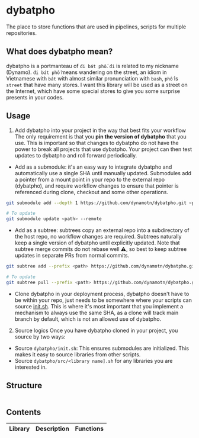 # dybatpho
The place to store functions that are used in pipelines, scripts for multiple repositories.

## What does dybatpho mean?
dybatpho is a portmanteau of `đi bát phố`. `đi` is related to my nickname (Dynamo). `đi bát phố` means wandering on the street, an idiom in Vietnamese with `bát` with almost similar pronunciation with `bash`, `phố` is `street` that have many stores. I want this library will be used as a street on the Internet, which have some special stores to give you some surprise presents in your codes.

## Usage
1. Add dybatpho into your project in the way that best fits your workflow
The only requirement is that you **pin the version of dybatpho** that you use. This is important so that changes to dybatpho do not have the power to break all projects that use dybatpho. Your project can then test updates to dybatpho and roll forward periodically.
- Add as a submodule: it's an easy way to integrate dybatpho and automatically use a single SHA until manually updated. Submodules add a pointer from a mount point in your repo to the external repo (dybatpho), and require workflow changes to ensure that pointer is referenced during clone, checkout and some other operations.
```sh
git submodule add --depth 1 https://github.com/dynamotn/dybatpho.git <path>

# To update
git submodule update <path> --remote
```
- Add as a subtree: subtrees copy an external repo into a subdirectory of the host repo, no workflow changes are required. Subtrees naturally keep a single version of dybatpho until explicitly updated. Note that subtree merge commits do not rebase well ⚠️, so best to keep subtree updates in separate PRs from normal commits.
```sh
git subtree add --prefix <path> https://github.com/dynamotn/dybatpho.git main --squash

# To update
git subtree pull --prefix <path> https://github.com/dynamotn/dybatpho.git main --squash
```

- Clone dybatpho in your deployment process, dybatpho doesn't have to be within your repo, just needs to be somewhere where your scripts can source [init.sh](init.sh). This is where it's most important that you implement a mechanism to always use the same SHA, as a clone will track main branch by default, which is not an allowed use of dybatpho.
2. Source logics
Once you have dybatpho cloned in your project, you source by two ways:

- Source `dybatpho/init.sh`: This ensures submodules are initialized. This makes it easy to source libraries from other scripts.
- Source `dybatpho/src/<library name].sh` for any libraries you are interested in.

## Structure

```
```
## Contents
|Library|Description|Functions|
|-------|-----------|---------|
